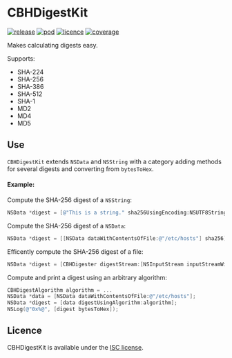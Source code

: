 # CBHDigestKit

[![release](https://img.shields.io/github/release/chris-huxtable/CBHDigestKit.svg)](https://github.com/chris-huxtable/CBHDigestKit/releases)
[![pod](https://img.shields.io/cocoapods/v/CBHDigestKit.svg)](https://cocoapods.org/pods/CBHDigestKit)
[![licence](https://img.shields.io/badge/licence-ISC-lightgrey.svg?cacheSeconds=2592000)](https://github.com/chris-huxtable/CBHDigestKit/blob/master/LICENSE)
[![coverage](https://img.shields.io/badge/coverage-99%25-brightgreen.svg?cacheSeconds=2592000)](https://github.com/chris-huxtable/CBHDigestKit)

Makes calculating digests easy.

Supports:
- SHA-224
- SHA-256
- SHA-386
- SHA-512
- SHA-1
- MD2
- MD4
- MD5


## Use

`CBHDigestKit` extends `NSData` and `NSString` with a category adding methods for several digests and converting from `bytesToHex`.

#### Example:

Compute the SHA-256 digest of a `NSString`:
```objective-c
NSData *digest = [@"This is a string." sha256UsingEncoding:NSUTF8StringEncoding];
```

Compute the SHA-256 digest of a `NSData`:
```objective-c
NSData *digest = [[NSData dataWithContentsOfFile:@"/etc/hosts"] sha256];
```

Efficently compute the  SHA-256 digest of a file:
```objective-c
NSData *digest = [CBHDigester digestStream:[NSInputStream inputStreamWithFileAtPath:@"/etc/hosts"];
```

Compute and print a digest using an arbitrary algorithm:
```objective-c
CBHDigestAlgorithm algorithm = ...
NSData *data = [NSData dataWithContentsOfFile:@"/etc/hosts"];
NSData *digest = [data digestUsingAlgorithm:algorithm];
NSLog(@"0x%@", [digest bytesToHex]);
```


## Licence
CBHDigestKit is available under the [ISC license](https://github.com/chris-huxtable/CBHDigestKit/blob/master/LICENSE).
